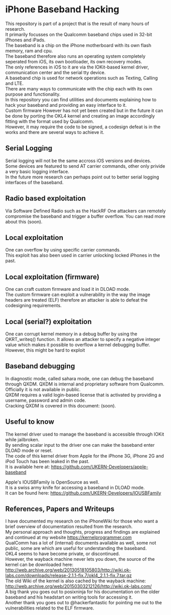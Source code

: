 # iPhone Baseband Hacking

This repository is part of a project that is the result of many hours of research.  
It primarily focusses on the Qualcomm baseband chips used in 32-bit iPhones and iPads.  
The baseband is a chip on the iPhone motherboard with its own flash memory, ram and cpu.  
The baseband therefore also runs an operating system completely seperated from iOS, its own bootloader, its own recovery modes.  
The only references in iOS to it are via the IOKit-based kernel driver, communication center and the serial tty device.  
A baseband chip is used for network operations such as Texting, Calling and LTE.  
There are many ways to communicate with the chip each with its own purpose and functionality.  
In this repository you can find utilities and documents explaining how to hack your baseband and providing an easy interface to it.  
Custom firmware However has not yet been created but in the future it can be done by porting the OKL4 kernel and creating an image accordingly fitting with the format used by Qualcomm.  
However, it may require the code to be signed, a codesign defeat is in the works and there are several ways to achieve it.  


## Serial Logging

Serial logging will not be the same accross iOS versions and devices.  
Some devices are featured to send AT carrier commands, other only privide a very basic logging interface.  
In the future more research can perhaps point out to better serial logging interfaces of the baseband.  


## Radio based exploitation

Via Software Defined Radio such as the HackRF One attackers can remotely compromise the baseband and trigger a buffer overflow. 
You can read more about this (soon).  


## Local exploitation

One can overflow by using specific carrier commands.  
This exploit has also been used in carrier unlocking locked iPhones in the past.  


## Local exploitation (firmware)

One can craft custom firmware and load it in DLOAD mode.  
The custom firmware can exploit a vulnerability in the way the image headers are treated (ELF) therefore an attacker is able to defeat the codesigning requirements.  


## Local (serial?) exploitation

One can corrupt kernel memory in a debug buffer by using the QKRT_writeq() function.
It allows an attacker to specify a negative integer value which makes it possible to overflow a kernel debugging buffer.
However, this might be hard to exploit


## Baseband debugging

In diagnostic mode, called sahara mode, one can debug the baseband through QXDM.
QXDM is internal and proprietary software from Qualcomm.  
Officially it is not available in public.  
QXDM requires a valid login-based license that is activated by providing a username, password and admin code.  
Cracking QXDM is covered in this document: (soon).  


## Useful to know

The kernel driver used to manage the baseband is accessible through IOKit while jailbroken.  
By sending scalar input to the driver one can make the baseband enter DLOAD mode or reset.  
The code of this kernel driver from Apple for the iPhone 3G, iPhone 2G and iPod Touch has been leaked in the past.  
It is available here at: https://github.com/UKERN-Developers/apple-baseband  

Apple's IOUSBFamily is OpenSource as well.  
It is a swiss army knife for accessing a baseband in DLOAD mode.  
It can be found here: https://github.com/UKERN-Developers/IOUSBFamily  


## References, Papers and Writeups

I have documented my research on the iPhoneWiki for those who want a brief overview of documentation resulted from the research.  
My personal approach and thoughts, progress and findings are explained and continued at my website https://kernelprogrammer.com  
QualComm has a lot of (internal) documents available as well, some not public, some are which are useful for understanding the baseband.  
OKL4 seems to have become private, or discontinued.  
However, the wayback machine never lets you down, the source of the kernel can be downloaded here: http://web.archive.org/web/20130518105803/http://wiki.ok-labs.com/downloads/release-2.1.1-fix.7/okl4_2.1.1-fix.7.tar.gz  
The old Wiki of the kernel is also cached by the wayback machine: http://web.archive.org/web/20150303212126/http://wiki.ok-labs.com/  
A big thank you goes out to posixninja for his documentation on the older baseband and his headstart on writing tools for accessing it.  
Another thank you goes out to @hackerfantastic for pointing me out to the vulnerabilities related to the ELF firmware.


